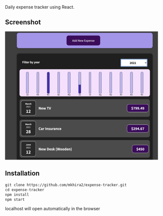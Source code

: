 Daily expense tracker using React.


## Screenshot
![ExpenseTracker](/src/images/expense_tracker.png)
## Installation

```
git clone https://github.com/mkhira2/expense-tracker.git
cd expense-tracker
npm install
npm start
```

localhost will open automatically in the browser